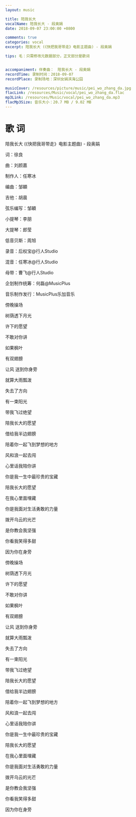 ```yaml
---
layout: music

title: 陪我长大
vocalName: 陪我长大 - 段奥娟
date: 2018-09-07 23:00:00 +0800

comments: true
categories: vocal
excerpt: 陪我长大 (《快把我哥带走》电影主题曲) - 段奥娟

tips: 毛：只需修改元数据部分，正文部分是歌词


accompaniment: 伴奏曲：　陪我长大 - 段奥娟
recordTime: 录制时间：2018-09-07
recordPlace: 录制场地：深圳女娲滨海公园

musicCover: /resources/picture/music/pei_wo_zhang_da.jpg
flacLink: /resources/Music/vocal/pei_wo_zhang_da.flac
mp3Link: /resources/Music/vocal/pei_wo_zhang_da.mp3
flacMp3Size: 音乐大小：20.7 MB / 9.02 MB
---
```


# 歌 词

陪我长大 (《快把我哥带走》电影主题曲) - 段奥娟

词：徐良

曲：刘颜嘉

制作人：任寒冰

编曲：邹頔

吉他：胡晨

弦乐编写：邹頔

小提琴：李朋

大提琴：郎莹

低音贝斯：周旭

录音：后权宝@行人Studio

混音：任寒冰@行人Studio

母带：曹飞@行人Studio

企划制作统筹：何磊@MusicPlus

音乐制作发行：MusicPlus乐加音乐

傍晚操场

树荫透下月光

许下的愿望

不敢对你讲

如果枫叶

有双翅膀

让风 送到你身旁

就算大雨瓢泼

失去了方向

有一束阳光

带我飞过绝望

陪我长大的愿望

借给我半边翅膀

陪着你一起飞到梦想的地方

风和浪一起去闯

心里话我陪你讲

你是我一生中最珍贵的宝藏

陪我长大的愿望

在我心里面埋藏

你是我面对生活勇敢的力量

拨开乌云的光芒

是你教会我坚强

你看我笑得多甜

因为你在身旁

傍晚操场

树荫透下月光

许下的愿望

不敢对你讲

如果枫叶

有双翅膀

让风 送到你身旁

就算大雨瓢泼

失去了方向

有一束阳光

带我飞过绝望

陪我长大的愿望

借给我半边翅膀

陪着你一起飞到梦想的地方

风和浪一起去闯

心里话我陪你讲

你是我一生中最珍贵的宝藏

陪我长大的愿望

在我心里面埋藏

你是我面对生活勇敢的力量

拨开乌云的光芒

是你教会我坚强

你看我笑得多甜

因为你在身旁
